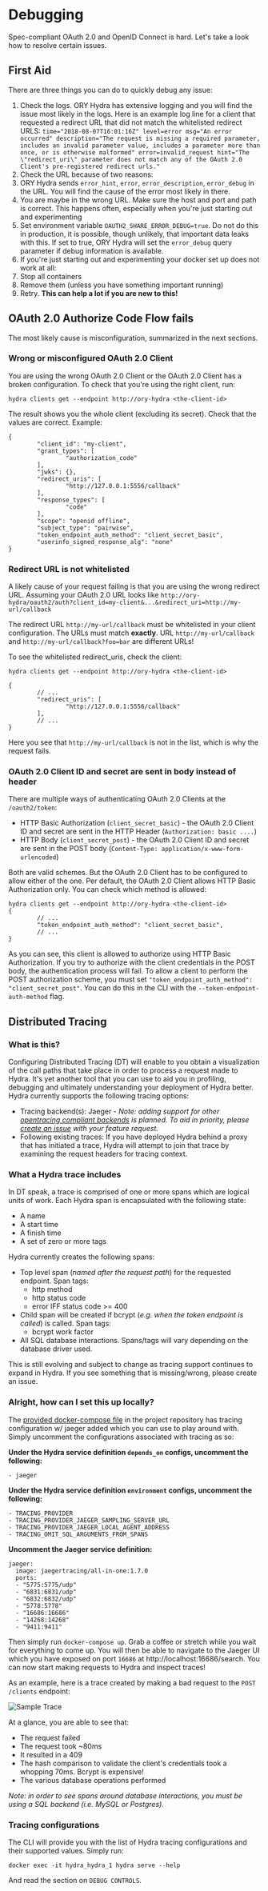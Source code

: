 # Debugging

Spec-compliant OAuth 2.0 and OpenID Connect is hard. Let's take a look how to resolve certain issues.

<!-- toc -->

## First Aid

There are three things you can do to quickly debug any issue:

1. Check the logs. ORY Hydra has extensive logging and you will find the issue most likely in the logs. Here is an example
log line for a client that requested a redirect URL that did not match the whitelisted redirect URLS: `time="2018-08-07T16:01:16Z" level=error msg="An error occurred" description="The request is missing a required parameter, includes an invalid parameter value, includes a parameter more than once, or is otherwise malformed" error=invalid_request hint="The \"redirect_uri\" parameter does not match any of the OAuth 2.0 Client's pre-registered redirect urls."`
2. Check the URL because of two reasons:
  1. ORY Hydra sends `error_hint`, `error`, `error_description`, `error_debug` in the URL. You will find the
  cause of the error most likely in there.
  2. You are maybe in the wrong URL. Make sure the host and port and path is correct. This happens often, especially
  when you're just starting out and experimenting
3. Set environment variable `OAUTH2_SHARE_ERROR_DEBUG=true`. Do not do this in production, it is possible, though unlikely,
that important data leaks with this. If set to true, ORY Hydra will set the `error_debug` query parameter if debug
information is available.
4. If you're just starting out and experimenting your docker set up does not work at all:
  1. Stop all containers
  2. Remove them (unless you have something important running)
  3. Retry. **This can help a lot if you are new to this!**

## OAuth 2.0 Authorize Code Flow fails

The most likely cause is misconfiguration, summarized in the next sections.

### Wrong or misconfigured OAuth 2.0 Client

You are using the wrong OAuth 2.0 Client or the OAuth 2.0 Client has a broken configuration. To check that
you're using the right client, run:

```
hydra clients get --endpoint http://ory-hydra <the-client-id>
```

The result shows you the whole client (excluding its secret). Check that the values are correct. Example:

```
{
        "client_id": "my-client",
        "grant_types": [
                "authorization_code"
        ],
        "jwks": {},
        "redirect_uris": [
                "http://127.0.0.1:5556/callback"
        ],
        "response_types": [
                "code"
        ],
        "scope": "openid offline",
        "subject_type": "pairwise",
        "token_endpoint_auth_method": "client_secret_basic",
        "userinfo_signed_response_alg": "none"
}
```

### Redirect URL is not whitelisted

A likely cause of your request failing is that you are using the wrong redirect URL. Assuming your OAuth 2.0
URL looks like `http://ory-hydra/oauth2/auth?client_id=my-client&...&redirect_uri=http://my-url/callback`

The redirect URL `http://my-url/callback` must be whitelisted in your client configuration. The URLs must match **exactly**.
URL `http://my-url/callback` and `http://my-url/callback?foo=bar` are different URLs!

To see the whitelisted redirect_uris, check the client:

```
hydra clients get --endpoint http://ory-hydra <the-client-id>

{
        // ...
        "redirect_uris": [
                "http://127.0.0.1:5556/callback"
        ],
        // ...
}
```

Here you see that `http://my-url/callback` is not in the list, which is why the request fails.

### OAuth 2.0 Client ID and secret are sent in body instead of header

There are multiple ways of authenticating OAuth 2.0 Clients at the `/oauth2/token`:

* HTTP Basic Authorization (`client_secret_basic`) - the OAuth 2.0 Client ID and secret are sent in the HTTP Header (`Authorization: basic ....`)
* HTTP Body (`client_secret_post`) - the OAuth 2.0 Client ID and secret are sent in the POST body (`Content-Type: application/x-www-form-urlencoded`)

Both are valid schemes. But the OAuth 2.0 Client has to be configured to allow either of the one. Per default, the OAuth 2.0
Client allows HTTP Basic Authorization only. You can check which method is allowed:

```
hydra clients get --endpoint http://ory-hydra <the-client-id>
{
        // ...
        "token_endpoint_auth_method": "client_secret_basic",
        // ...
}
```

As you can see, this client is allowed to authorize using HTTP Basic Authorization. If you try to authorize with the client
credentials in the POST body, the authentication process will fail. To allow a client to perform the POST authorization
scheme, you must set `"token_endpoint_auth_method": "client_secret_post"`. You can do this in the CLI with the
`--token-endpoint-auth-method` flag.

## Distributed Tracing

### What is this?

Configuring Distributed Tracing (DT) will enable to you obtain a visualization of the call paths that take place in order to process a request made to Hydra. It's yet another tool that you can use to aid you in profiling, debugging and ultimately understanding your deployment of Hydra better. Hydra currently supports the following tracing options:

- Tracing backend(s): Jaeger - _Note: adding support for other [opentracing compliant backends](https://opentracing.io/docs/supported-tracers) is planned. To aid in priority, please [create an issue](https://github.com/ory/hydra/issues) with your feature request._
- Following existing traces: If you have deployed Hydra behind a proxy that has initiated a trace, Hydra will attempt to join that trace by examining the request headers for tracing context.

### What a Hydra trace includes

In DT speak, a trace is comprised of one or more spans which are logical units of work. Each Hydra span is encapsulated with the following state:

- A name
- A start time
- A finish time
- A set of zero or more tags

Hydra currently creates the following spans:

- Top level span (_named after the request path_) for the requested endpoint. Span tags:
	- http method
	- http status code
	- error IFF status code >= 400
- Child span will be created if bcrypt (_e.g. when the token endpoint is called_) is called. Span tags:
	- bcrypt work factor
- All SQL database interactions. Spans/tags will vary depending on the database driver used.

This is still evolving and subject to change as tracing support continues to expand in Hydra. If you see something that is missing/wrong, please create an issue.

### Alright, how can I set this up locally?

The [provided docker-compose file](https://github.com/ory/hydra/blob/master/docker-compose.yml) in the project repository has tracing configuration w/ jaeger added which you can use to play around with. Simply uncomment the configurations associated with tracing as so:

**Under the Hydra service definition `depends_on` configs, uncomment the following:**

```
- jaeger
```

**Under the Hydra service definition `environment` configs, uncomment the following:**

```
- TRACING_PROVIDER
- TRACING_PROVIDER_JAEGER_SAMPLING_SERVER_URL
- TRACING_PROVIDER_JAEGER_LOCAL_AGENT_ADDRESS
- TRACING_OMIT_SQL_ARGUMENTS_FROM_SPANS
```

**Uncomment the Jaeger service definition:**

```
jaeger:
  image: jaegertracing/all-in-one:1.7.0
  ports:
  - "5775:5775/udp"
  - "6831:6831/udp"
  - "6832:6832/udp"
  - "5778:5778"
  - "16686:16686"
  - "14268:14268"
  - "9411:9411"
```

Then simply run `docker-compose up`. Grab a coffee or stretch while you wait for everything to come up. You will then be able to navigate to the Jaeger UI
which you have exposed on port `16686` at http://localhost:16686/search. You can now start making requests to Hydra and inspect traces!

As an example, here is a trace created by making a bad request to the `POST /clients` endpoint:

![Sample Trace](../images/sample_trace.png)

At a glance, you are able to see that:

- The request failed
- The request took ~80ms
- It resulted in a 409
- The hash comparison to validate the client's credentials took a whopping 70ms. Bcrypt is expensive!
- The various database operations performed

*Note: in order to see spans around database interactions, you must be using a SQL backend (i.e. MySQL or Postgres).*

### Tracing configurations

The CLI will provide you with the list of Hydra tracing configurations and their supported values. Simply run:

```
docker exec -it hydra_hydra_1 hydra serve --help
```

And read the section on `DEBUG CONTROLS`.